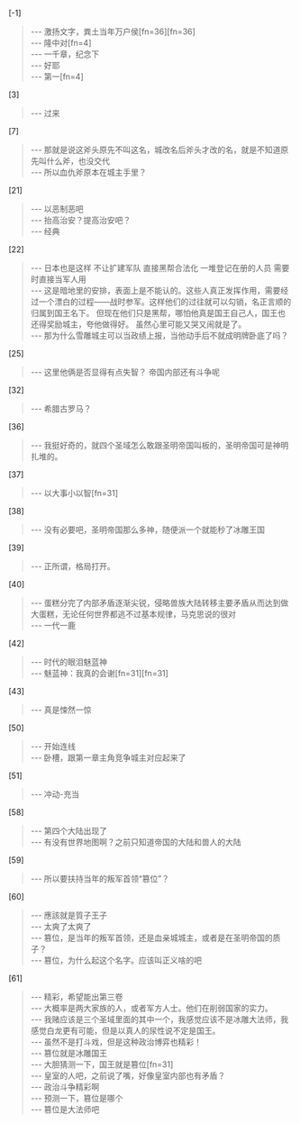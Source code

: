 
[-1] 
>--- 激扬文字，粪土当年万户侯[fn=36][fn=36]<br>
>--- 隆中对[fn=4]<br>
>--- 一千章，纪念下<br>
>--- 好耶<br>
>--- 第一[fn=4]<br>

[3] 
>--- 过来<br>

[7] 
>--- 那就是说这斧头原先不叫这名，城改名后斧头才改的名，就是不知道原先叫什么斧，也没交代<br>
>--- 所以血仇斧原本在城主手里？<br>

[21] 
>--- 以恶制恶吧<br>
>--- 抬高治安？提高治安吧？<br>
>--- 经典<br>

[22] 
>--- 日本也是这样 不让扩建军队 直接黑帮合法化 一堆登记在册的人员  需要时直接当军人用<br>
>--- 这是暗地里的安排，表面上是不能认的。这些人真正发挥作用，需要经过一个漂白的过程——战时参军。这样他们的过往就可以勾销，名正言顺的归属到国王名下。
但现在他们只是黑帮，哪怕他真是国王自己人，国王也还得奖励城主，夸他做得好。
虽然心里可能又哭又闹就是了。<br>
>--- 那为什么雪雕城主可以当政绩上报，当他动手后不就成明牌卧底了吗？<br>

[25] 
>--- 这里他俩是否显得有点失智？
帝国内部还有斗争呢<br>

[32] 
>--- 希腊古罗马？<br>

[36] 
>--- 我挺好奇的，就四个圣域怎么敢跟圣明帝国叫板的，圣明帝国可是神明扎堆的。<br>

[37] 
>--- 以大事小以智[fn=31]<br>

[38] 
>--- 没有必要吧，圣明帝国那么多神，随便派一个就能秒了冰雕王国<br>

[39] 
>--- 正所谓，格局打开。<br>

[40] 
>--- 蛋糕分完了内部矛盾逐渐尖锐，侵略兽族大陆转移主要矛盾从而达到做大蛋糕，无论任何世界都逃不过基本规律，马克思说的很对<br>
>--- 一代一鹿<br>

[42] 
>--- 时代的眼泪魅蓝神<br>
>--- 魅蓝神：我真的会谢[fn=31][fn=31]<br>

[43] 
>--- 真是悚然一惊<br>

[50] 
>--- 开始连线<br>
>--- 卧槽，跟第一章主角竞争城主对应起来了<br>

[51] 
>--- 冲动-充当<br>

[58] 
>--- 第四个大陆出现了<br>
>--- 有没有世界地图啊？之前只知道帝国的大陆和兽人的大陆<br>

[59] 
>--- 所以要扶持当年的叛军首领“篡位”？<br>

[60] 
>--- 應該就是質子王子<br>
>--- 太爽了太爽了<br>
>--- 篡位，是当年的叛军首领，还是血亲城城主，或者是在圣明帝国的质子？<br>
>--- 篡位，为什么起这个名字。应该叫正义啥的吧<br>

[61] 
>--- 精彩，希望能出第三卷<br>
>--- 大概率是两大家族的人，或者军方人士。他们在削弱国家的实力。<br>
>--- 我赌应该是三个圣域里面的其中一个，我感觉应该不是冰雕大法师，我感觉白龙更有可能，但是以真人的尿性说不定是国王。<br>
>--- 虽然不是打斗戏，但是这种政治博弈也精彩！<br>
>--- 篡位就是冰雕国王<br>
>--- 大胆猜测一下，国王就是篡位[fn=31]<br>
>--- 皇室的人吧，之前说了嘴，好像皇室内部也有矛盾？<br>
>--- 政治斗争精彩啊<br>
>--- 预测一下，篡位是哪个<br>
>--- 篡位是大法师吧<br>

